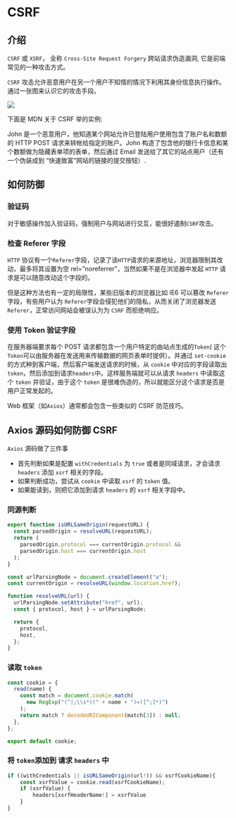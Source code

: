 # CSRF

## 介绍

`CSRF` 或 `XSRF`， 全称 `Cross-Site Request Forgery` 跨站请求伪造漏洞, 它是前端常见的一种攻击方式。

`CSRF` 攻击允许恶意用户在另一个用户不知情的情况下利用其身份信息执行操作。通过一张图来认识它的攻击手段。

![](/csrf.png)

下面是 MDN 关于 CSRF 举的实例:

John 是一个恶意用户，他知道某个网站允许已登陆用户使用包含了账户名和数额的 HTTP POST 请求来转帐给指定的账户。John 构造了包含他的银行卡信息和某个数额做为隐藏表单项的表单，然后通过 Email 发送给了其它的站点用户（还有一个伪装成到 “快速致富”网站的链接的提交按钮）.

## 如何防御

### 验证码

对于敏感操作加入验证码，强制用户与网站进行交互，能很好遏制`CSRF`攻击。

### 检查 Referer 字段

`HTTP` 协议有一个`Referer`字段，记录了该`HTTP`请求的来源地址，浏览器限制其改动，最多将其设置为空 rel="noreferrer"，当然如果不是在浏览器中发起 `HTTP` 请求是可以随意改动这个字段的。

但是这种方法也有一定的局限性，某些旧版本的浏览器比如 IE6 可以篡改 `Referer` 字段，有些用户认为 `Referer`字段会侵犯他们的隐私，从而关闭了浏览器发送 `Referer`，正常访问网站会被误认为为 `CSRF` 而拒绝响应。

### 使用 Token 验证字段

在服务器端要求每个 POST 请求都包含一个用户特定的由站点生成的`Token`( 这个`Token`可以由服务器在发送用来传输数据的网页表单时提供）。并通过 `set-cookie` 的方式种到客户端，然后客户端发送请求的时候，从 `cookie` 中对应的字段读取出 `token`，然后添加到请求`headers`中。这样服务端就可以从请求 `headers` 中读取这个 `token` 并验证，由于这个 `token` 是很难伪造的，所以就能区分这个请求是否是用户正常发起的。

Web 框架（如`Axios`）通常都会包含一些类似的 CSRF 防范技巧。

## Axios 源码如何防御 CSRF

`Axios` 源码做了三件事

- 首先判断如果是配置 `withCredentials` 为 `true` 或者是同域请求，才会请求 `headers` 添加 `xsrf` 相关的字段。
- 如果判断成功，尝试从 `cookie` 中读取 `xsrf` 的 `token` 值。
- 如果能读到，则把它添加到请求 `headers` 的 `xsrf` 相关字段中。

### 同源判断

```js
export function isURLSameOrigin(requestURL) {
  const parsedOrigin = resolveURL(requestURL);
  return (
    parsedOrigin.protocol === currentOrigin.protocol &&
    parsedOrigin.host === currentOrigin.host
  );
}

const urlParsingNode = document.createElement("a");
const currentOrigin = resolveURL(window.location.href);

function resolveURL(url) {
  urlParsingNode.setAttribute("href", url);
  const { protocol, host } = urlParsingNode;

  return {
    protocol,
    host,
  };
}
```

### 读取 `token`

```js
const cookie = {
  read(name) {
    const match = document.cookie.match(
      new RegExp("(^|;\\s*)(" + name + ")=([^;]*)")
    );
    return match ? decodeURIComponent(match[3]) : null;
  },
};

export default cookie;
```

### 将 `token`添加到 请求 `headers` 中

```js
if ((withCredentials || isURLSameOrigin(url!)) && xsrfCookieName){
    const xsrfValue = cookie.read(xsrfCookieName);
    if (xsrfValue) {
        headers[xsrfHeaderName!] = xsrfValue
    }
}
```
